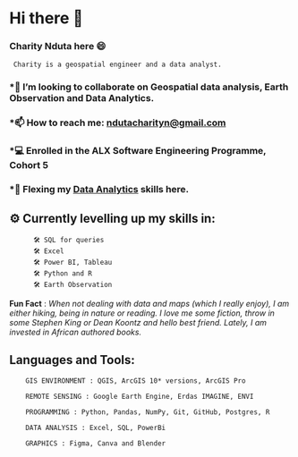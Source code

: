   # Hi there 👋
   ### Charity Nduta here :smile:
     Charity is a geospatial engineer and a data analyst.
     
   ### *🤝 I’m looking to collaborate on __Geospatial data analysis, Earth Observation and Data Analytics__.
 
   ### *📫 How to reach me: ndutacharityn@gmail.com
                           
   ### *💻 Enrolled in the **ALX Software Engineering Programme, Cohort 5**
   
   ### *:muscle: Flexing my [Data Analytics](https://github.com/NdutaCharity/Data_Analytics/) skills here.
   
  ## ⚙ Currently levelling up my skills in:

          🛠 SQL for queries
          🛠 Excel
          🛠 Power BI, Tableau
          🛠 Python and R
          🛠 Earth Observation
           
   **Fun Fact** : _When not dealing with data and maps (which I really enjoy), I am either hiking, being in nature or reading.
      I love me some fiction, throw in some Stephen King or Dean  Koontz and hello best friend.
      Lately, I am invested in African authored books._
 

  ## Languages and Tools:
  
        GIS ENVIRONMENT : QGIS, ArcGIS 10* versions, ArcGIS Pro

        REMOTE SENSING : Google Earth Engine, Erdas IMAGINE, ENVI

        PROGRAMMING : Python, Pandas, NumPy, Git, GitHub, Postgres, R

        DATA ANALYSIS : Excel, SQL, PowerBi

        GRAPHICS : Figma, Canva and Blender
